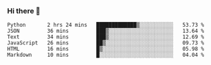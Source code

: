 ### Hi there 👋

<!--START_SECTION:waka-->

```text
Python       2 hrs 24 mins   █████████████▒░░░░░░░░░░░   53.73 %
JSON         36 mins         ███▒░░░░░░░░░░░░░░░░░░░░░   13.64 %
Text         34 mins         ███▒░░░░░░░░░░░░░░░░░░░░░   12.69 %
JavaScript   26 mins         ██▒░░░░░░░░░░░░░░░░░░░░░░   09.73 %
HTML         16 mins         █▒░░░░░░░░░░░░░░░░░░░░░░░   05.98 %
Markdown     10 mins         █░░░░░░░░░░░░░░░░░░░░░░░░   04.04 %
```

<!--END_SECTION:waka-->
